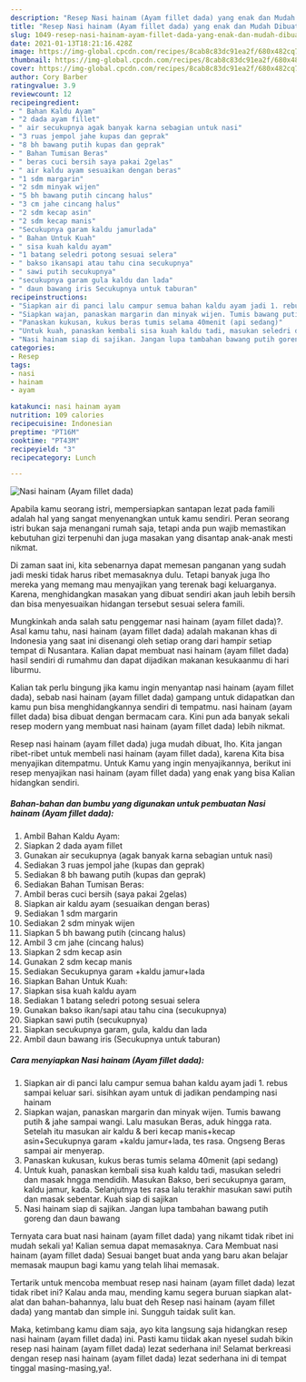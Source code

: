 ```yaml
---
description: "Resep Nasi hainam (Ayam fillet dada) yang enak dan Mudah Dibuat"
title: "Resep Nasi hainam (Ayam fillet dada) yang enak dan Mudah Dibuat"
slug: 1049-resep-nasi-hainam-ayam-fillet-dada-yang-enak-dan-mudah-dibuat
date: 2021-01-13T18:21:16.428Z
image: https://img-global.cpcdn.com/recipes/8cab8c83dc91ea2f/680x482cq70/nasi-hainam-ayam-fillet-dada-foto-resep-utama.jpg
thumbnail: https://img-global.cpcdn.com/recipes/8cab8c83dc91ea2f/680x482cq70/nasi-hainam-ayam-fillet-dada-foto-resep-utama.jpg
cover: https://img-global.cpcdn.com/recipes/8cab8c83dc91ea2f/680x482cq70/nasi-hainam-ayam-fillet-dada-foto-resep-utama.jpg
author: Cory Barber
ratingvalue: 3.9
reviewcount: 12
recipeingredient:
- " Bahan Kaldu Ayam"
- "2 dada ayam fillet"
- " air secukupnya agak banyak karna sebagian untuk nasi"
- "3 ruas jempol jahe kupas dan geprak"
- "8 bh bawang putih kupas dan geprak"
- " Bahan Tumisan Beras"
- " beras cuci bersih saya pakai 2gelas"
- " air kaldu ayam sesuaikan dengan beras"
- "1 sdm margarin"
- "2 sdm minyak wijen"
- "5 bh bawang putih cincang halus"
- "3 cm jahe cincang halus"
- "2 sdm kecap asin"
- "2 sdm kecap manis"
- "Secukupnya garam kaldu jamurlada"
- " Bahan Untuk Kuah"
- " sisa kuah kaldu ayam"
- "1 batang seledri potong sesuai selera"
- " bakso ikansapi atau tahu cina secukupnya"
- " sawi putih secukupnya"
- "secukupnya garam gula kaldu dan lada"
- " daun bawang iris Secukupnya untuk taburan"
recipeinstructions:
- "Siapkan air di panci lalu campur semua bahan kaldu ayam jadi 1. rebus sampai keluar sari. sisihkan ayam untuk di jadikan pendamping nasi hainam"
- "Siapkan wajan, panaskan margarin dan minyak wijen. Tumis bawang putih &amp; jahe sampai wangi. Lalu masukan Beras, aduk hingga rata. Setelah itu masukan air kaldu &amp; beri kecap manis+kecap asin+Secukupnya garam +kaldu jamur+lada, tes rasa. Ongseng Beras sampai air menyerap."
- "Panaskan kukusan, kukus beras tumis selama 40menit (api sedang)"
- "Untuk kuah, panaskan kembali sisa kuah kaldu tadi, masukan seledri dan masak hngga mendidih. Masukan Bakso, beri secukupnya garam, kaldu jamur, kada. Selanjutnya tes rasa lalu terakhir masukan sawi putih dan masak sebentar. Kuah siap di sajikan"
- "Nasi hainam siap di sajikan. Jangan lupa tambahan bawang putih goreng dan daun bawang"
categories:
- Resep
tags:
- nasi
- hainam
- ayam

katakunci: nasi hainam ayam 
nutrition: 109 calories
recipecuisine: Indonesian
preptime: "PT16M"
cooktime: "PT43M"
recipeyield: "3"
recipecategory: Lunch

---
```



![Nasi hainam (Ayam fillet dada)](https://img-global.cpcdn.com/recipes/8cab8c83dc91ea2f/680x482cq70/nasi-hainam-ayam-fillet-dada-foto-resep-utama.jpg)

Apabila kamu seorang istri, mempersiapkan santapan lezat pada famili adalah hal yang sangat menyenangkan untuk kamu sendiri. Peran seorang istri bukan saja menangani rumah saja, tetapi anda pun wajib memastikan kebutuhan gizi terpenuhi dan juga masakan yang disantap anak-anak mesti nikmat.

Di zaman  saat ini, kita sebenarnya dapat memesan panganan yang sudah jadi meski tidak harus ribet memasaknya dulu. Tetapi banyak juga lho mereka yang memang mau menyajikan yang terenak bagi keluarganya. Karena, menghidangkan masakan yang dibuat sendiri akan jauh lebih bersih dan bisa menyesuaikan hidangan tersebut sesuai selera famili. 



Mungkinkah anda salah satu penggemar nasi hainam (ayam fillet dada)?. Asal kamu tahu, nasi hainam (ayam fillet dada) adalah makanan khas di Indonesia yang saat ini disenangi oleh setiap orang dari hampir setiap tempat di Nusantara. Kalian dapat membuat nasi hainam (ayam fillet dada) hasil sendiri di rumahmu dan dapat dijadikan makanan kesukaanmu di hari liburmu.

Kalian tak perlu bingung jika kamu ingin menyantap nasi hainam (ayam fillet dada), sebab nasi hainam (ayam fillet dada) gampang untuk didapatkan dan kamu pun bisa menghidangkannya sendiri di tempatmu. nasi hainam (ayam fillet dada) bisa dibuat dengan bermacam cara. Kini pun ada banyak sekali resep modern yang membuat nasi hainam (ayam fillet dada) lebih nikmat.

Resep nasi hainam (ayam fillet dada) juga mudah dibuat, lho. Kita jangan ribet-ribet untuk membeli nasi hainam (ayam fillet dada), karena Kita bisa menyajikan ditempatmu. Untuk Kamu yang ingin menyajikannya, berikut ini resep menyajikan nasi hainam (ayam fillet dada) yang enak yang bisa Kalian hidangkan sendiri.

<!--inarticleads1-->

##### Bahan-bahan dan bumbu yang digunakan untuk pembuatan Nasi hainam (Ayam fillet dada):

1. Ambil  Bahan Kaldu Ayam:
1. Siapkan 2 dada ayam fillet
1. Gunakan  air secukupnya (agak banyak karna sebagian untuk nasi)
1. Sediakan 3 ruas jempol jahe (kupas dan geprak)
1. Sediakan 8 bh bawang putih (kupas dan geprak)
1. Sediakan  Bahan Tumisan Beras:
1. Ambil  beras cuci bersih (saya pakai 2gelas)
1. Siapkan  air kaldu ayam (sesuaikan dengan beras)
1. Sediakan 1 sdm margarin
1. Sediakan 2 sdm minyak wijen
1. Siapkan 5 bh bawang putih (cincang halus)
1. Ambil 3 cm jahe (cincang halus)
1. Siapkan 2 sdm kecap asin
1. Gunakan 2 sdm kecap manis
1. Sediakan Secukupnya garam +kaldu jamur+lada
1. Siapkan  Bahan Untuk Kuah:
1. Siapkan  sisa kuah kaldu ayam
1. Sediakan 1 batang seledri potong sesuai selera
1. Gunakan  bakso ikan/sapi atau tahu cina (secukupnya)
1. Siapkan  sawi putih (secukupnya)
1. Siapkan secukupnya garam, gula, kaldu dan lada
1. Ambil  daun bawang iris (Secukupnya untuk taburan)




<!--inarticleads2-->

##### Cara menyiapkan Nasi hainam (Ayam fillet dada):

1. Siapkan air di panci lalu campur semua bahan kaldu ayam jadi 1. rebus sampai keluar sari. sisihkan ayam untuk di jadikan pendamping nasi hainam
1. Siapkan wajan, panaskan margarin dan minyak wijen. Tumis bawang putih &amp; jahe sampai wangi. Lalu masukan Beras, aduk hingga rata. Setelah itu masukan air kaldu &amp; beri kecap manis+kecap asin+Secukupnya garam +kaldu jamur+lada, tes rasa. Ongseng Beras sampai air menyerap.
1. Panaskan kukusan, kukus beras tumis selama 40menit (api sedang)
1. Untuk kuah, panaskan kembali sisa kuah kaldu tadi, masukan seledri dan masak hngga mendidih. Masukan Bakso, beri secukupnya garam, kaldu jamur, kada. Selanjutnya tes rasa lalu terakhir masukan sawi putih dan masak sebentar. Kuah siap di sajikan
1. Nasi hainam siap di sajikan. Jangan lupa tambahan bawang putih goreng dan daun bawang




Ternyata cara buat nasi hainam (ayam fillet dada) yang nikamt tidak ribet ini mudah sekali ya! Kalian semua dapat memasaknya. Cara Membuat nasi hainam (ayam fillet dada) Sesuai banget buat anda yang baru akan belajar memasak maupun bagi kamu yang telah lihai memasak.

Tertarik untuk mencoba membuat resep nasi hainam (ayam fillet dada) lezat tidak ribet ini? Kalau anda mau, mending kamu segera buruan siapkan alat-alat dan bahan-bahannya, lalu buat deh Resep nasi hainam (ayam fillet dada) yang mantab dan simple ini. Sungguh taidak sulit kan. 

Maka, ketimbang kamu diam saja, ayo kita langsung saja hidangkan resep nasi hainam (ayam fillet dada) ini. Pasti kamu tiidak akan nyesel sudah bikin resep nasi hainam (ayam fillet dada) lezat sederhana ini! Selamat berkreasi dengan resep nasi hainam (ayam fillet dada) lezat sederhana ini di tempat tinggal masing-masing,ya!.

